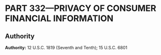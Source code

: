 # PART 332—PRIVACY OF CONSUMER FINANCIAL INFORMATION 


## Authority

**Authority:** 12 U.S.C. 1819 (Seventh and Tenth); 15 U.S.C. 6801 

